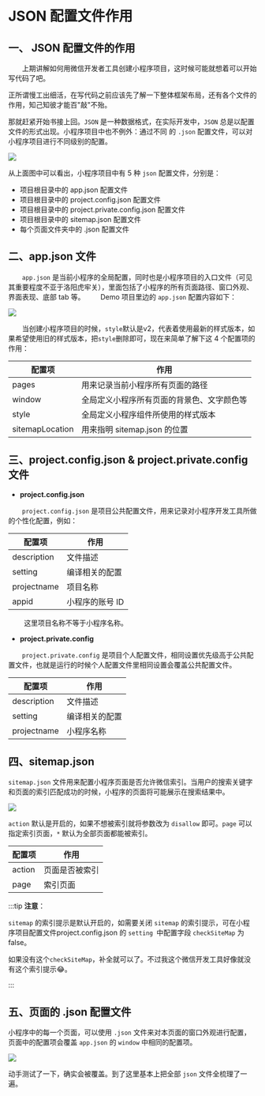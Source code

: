 # JSON 配置文件作用

## 一、 JSON 配置文件的作用

  上期讲解如何用微信开发者工具创建小程序项目，这时候可能就想着可以开始写代码了吧。



正所谓慢工出细活，在写代码之前应该先了解一下整体框架布局，还有各个文件的作用，知己知彼才能百"敲"不殆。



那就赶紧开始书接上回。`JSON` 是一种数据格式，在实际开发中，`JSON` 总是以配置文件的形式出现。小程序项目中也不例外：通过不同
的 `.json` 配置文件，可以对小程序项目进行不同级别的配置。



![](https://blogwnx-bucket.oss-cn-beijing.aliyuncs.com/img/image-20240417215411411.png)



从上面图中可以看出，小程序项目中有 5 种 `json` 配置文件，分别是：

- 项目根目录中的 app.json 配置文件
- 项目根目录中的 project.config.json 配置文件
- 项目根目录中的 project.private.config.json 配置文件
- 项目根目录中的 sitemap.json 配置文件
- 每个页面文件夹中的 .json 配置文件

## 二、app.json 文件

  `app.json` 是当前小程序的全局配置，同时也是小程序项目的入口文件（可见其重要程度不亚于洛阳虎牢关），里面包括了小程序的所有页面路径、窗口外观、界面表现、底部 tab 等。
  Demo 项目里边的 `app.json` 配置内容如下：

![](https://blogwnx-bucket.oss-cn-beijing.aliyuncs.com/img/image-20240417215633621.png)



  当创建小程序项目的时候，`style`默认是v2，代表着使用最新的样式版本，如果希望使用旧的样式版本，把`style`删除即可，现在来简单了解下这 4 个配置项的作用：

| 配置项          | 作用                                       |
| --------------- | ------------------------------------------ |
| pages           | 用来记录当前小程序所有页面的路径           |
| window          | 全局定义小程序所有页面的背景色、文字颜色等 |
| style           | 全局定义小程序组件所使用的样式版本         |
| sitemapLocation | 用来指明 sitemap.json 的位置               |

## 三、project.config.json & project.private.config 文件

- **project.config.json**

  `project.config.json` 是项目公共配置文件，用来记录对小程序开发工具所做的个性化配置，例如：

| 配置项      | 作用            |
| ----------- | --------------- |
| description | 文件描述        |
| setting     | 编译相关的配置  |
| projectname | 项目名称        |
| appid       | 小程序的账号 ID |

   这里项目名称不等于小程序名称。

- **project.private.config**

  `project.private.config` 是项目个人配置文件，相同设置优先级高于公共配置文件，也就是运行的时候个人配置文件里相同设置会覆盖公共配置文件。

| 配置项      | 作用           |
| ----------- | -------------- |
| description | 文件描述       |
| setting     | 编译相关的配置 |
| projectname | 小程序名称     |

## 四、sitemap.json

`sitemap.json` 文件用来配置小程序页面是否允许微信索引。当用户的搜索关键字和页面的索引匹配成功的时候，小程序的页面将可能展示在搜索结果中。

![](https://blogwnx-bucket.oss-cn-beijing.aliyuncs.com/img/image-20240417215816449.png)





`action` 默认是开启的，如果不想被索引就将参数改为 `disallow` 即可。`page` 可以指定索引页面，`*` 默认为全部页面都能被索引。

| 配置项 | 作用           |
| ------ | -------------- |
| action | 页面是否被索引 |
| page   | 索引页面       |

:::tip  **注意**：



`sitemap` 的索引提示是默认开启的，如需要关闭 `sitemap` 的索引提示，可在小程序项目配置文件project.config.json 的 `setting `中配置字段 `checkSiteMap` 为 false。





如果没有这个`checkSiteMap`，补全就可以了。不过我这个微信开发工具好像就没有这个索引提示😂。

:::

## 五、页面的 .json 配置文件

小程序中的每一个页面，可以使用 `.json` 文件来对本页面的窗口外观进行配置，页面中的配置项会覆盖 `app.json` 的 `window` 中相同的配置项。



![](https://blogwnx-bucket.oss-cn-beijing.aliyuncs.com/img/image-20240417220714386-17133628705491.png)



动手测试了一下，确实会被覆盖。到了这里基本上把全部 `json` 文件全梳理了一遍。